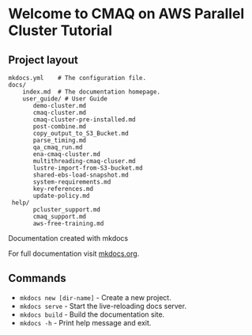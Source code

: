 # Welcome to CMAQ on AWS Parallel Cluster Tutorial 

## Project layout

    mkdocs.yml    # The configuration file.
    docs/
        index.md  # The documentation homepage.
        user_guide/ # User Guide
           demo-cluster.md
           cmaq-cluster.md
           cmaq-cluster-pre-installed.md
           post-combine.md
           copy_output_to_S3_Bucket.md
           parse_timing.md
           qa_cmaq_run.md
           ena-cmaq-cluster.md
           multithreading-cmaq-cluser.md
           lustre-import-from-S3-bucket.md
           shared-ebs-load-snapshot.md
           system-requirements.md
           key-references.md
           update-policy.md
     help/
           pcluster_support.md
           cmaq_support.md 
           aws-free-training.md

Documentation created with mkdocs

For full documentation visit [mkdocs.org](https://www.mkdocs.org).

## Commands

* `mkdocs new [dir-name]` - Create a new project.
* `mkdocs serve` - Start the live-reloading docs server.
* `mkdocs build` - Build the documentation site.
* `mkdocs -h` - Print help message and exit.


